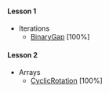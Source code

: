 #### Lesson 1

- Iterations
  - [BinaryGap](https://app.codility.com/programmers/lessons/1-iterations/binary_gap/) [100%]

#### Lesson 2

- Arrays
  - [CyclicRotation](https://app.codility.com/programmers/lessons/2-arrays/cyclic_rotation/) [100%]
